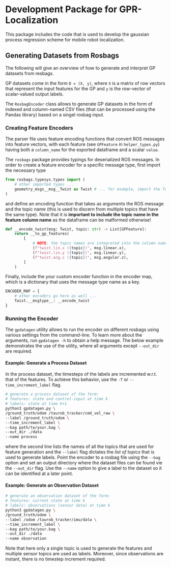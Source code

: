 # Development Package for GPR-Localization

This package includes the code that is used to develop the gaussian process regression scheme for mobile robot localization.

## Generating Datasets from Rosbags

The following will give an overview of how to generate and interpret GP datasets from resbags.

GP datasets come in the form `D = (X, y)`, where `X` is a matrix of row vectors that represent the input features for the GP and `y` is the row-vector of scalar-valued output labels.

The `RosbagEncoder` class allows to generate GP datasets in the form of indexed and column-named CSV files (that can be processed using the Pandas library) based on a singel rosbag input.

### Creating Feature Encoders

The parser file uses feature encoding functions that convert ROS messages into feature vectors, with each feature (see `GPFeature` in `helper_types.py`) having both a `column_name` for the exported dataframe and a scalar `value`.

The `rosbags` package provides typings for deserialized ROS messages. In order to create a feature encoder for a specific message type, first import the necessary type

```python
from rosbags.typesys.types import (
    # other imported types ...
    geometry_msgs__msg__Twist as Twist # ... for example, import the Twist type
)
```

and define an encoding function that takes as arguments the ROS message and the topic name (this is used to discern from multiple topics that have the same type). Note that it is **important to include the topic name in the feature column name** as the dataframe can be malformed otherwise!

```python
def __encode_twist(msg: Twist, topic: str) -> List[GPFeature]:
    return __to_gp_features(
        [
            # NOTE: the topic names are integrated into the column name!
            (f"twist.lin.x ({topic})", msg.linear.x),
            (f"twist.lin.y ({topic})", msg.linear.y),
            (f"twist.ang.z ({topic})", msg.angular.z),
        ]
    )

```

Finally, include the your custom encoder function in the encoder map, which is a dictionary that uses the message type name as a key.

```python
ENCODER_MAP = {
    # other encoders go here as well ...
    Twist.__msgtype__: __encode_twist
}
```

### Running the Encoder

The `gpdatagen` utility allows to run the encoder on different rosbags using various settings from the command-line.
To learn more about the arguments, run `gpdatagen -h` to obtain a help message. The below example demonstrates the use of the utility, where all arguments except `--out_dir` are required.

#### Example: Generate a Process Dataset

In the process dataset, the timesteps of the labels are incremented w.r.t. that of the features. To achieve this behavior, use the `-T` or `--time_increment_label` flag.

```bash
# generate a process dataset of the form:
# features: state and control-input at time k
# labels: state at time k+1
python3 gpdatagen.py \
/ground_truth/odom /taurob_tracker/cmd_vel_raw \
--label /ground_truth/odom \
--time_increment_label \
--bag path/to/your.bag \
--out_dir ./data
--name process
```

where the second line lists the names of all the topics that are used for feature generation and the `--label` flag dictates the _list of topics_ that is used to generate labels. Point the encoder to a rosbag file using the `--bag` option and set an output directory where the dataset files can be found vie the `--out_dir` flag. Use the `--name` option to give a label to the dataset so it can be identified at a later point.

#### Example: Generate an Observation Dataset

```bash
# generate an observation dataset of the form:
# features: current state at time k
# labels: observations (sensor data) at time k
python3 gpdatagen.py \
/ground_truth/odom \
--label /odom /taurob_tracker/imu/data \
--time_increment_label \
--bag path/to/your.bag \
--out_dir ./data
--name observation
```

Note that here only a single topic is used to generate the features and multiple sensor topics are used as labels. Moreover, since observations are instant, there is no timestep increment required.

